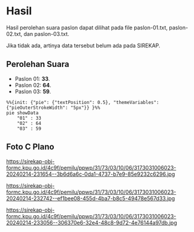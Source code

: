 # Hasil

Hasil perolehan suara paslon dapat dilihat pada file paslon-01.txt, paslon-02.txt, dan paslon-03.txt.

Jika tidak ada, artinya data tersebut belum ada pada SIREKAP.

## Perolehan Suara

 * Paslon 01: **33**.
 * Paslon 02: **64**.
 * Paslon 03: **59**.

```mermaid
%%{init: {"pie": {"textPosition": 0.5}, "themeVariables": {"pieOuterStrokeWidth": "5px"}} }%%
pie showData
    "01" : 33
    "02" : 64
    "03" : 59
```
## Foto C Plano

https://sirekap-obj-formc.kpu.go.id/4c9f/pemilu/ppwp/31/73/03/10/06/3173031006023-20240214-231654--3b6d6a6c-0da1-4737-b7e9-85e9232c6296.jpg

https://sirekap-obj-formc.kpu.go.id/4c9f/pemilu/ppwp/31/73/03/10/06/3173031006023-20240214-232742--ef1bee08-455d-4ba7-b8c5-49478e567d33.jpg

https://sirekap-obj-formc.kpu.go.id/4c9f/pemilu/ppwp/31/73/03/10/06/3173031006023-20240214-233056--306370e6-32e4-48c8-9d72-4e76144a97db.jpg
